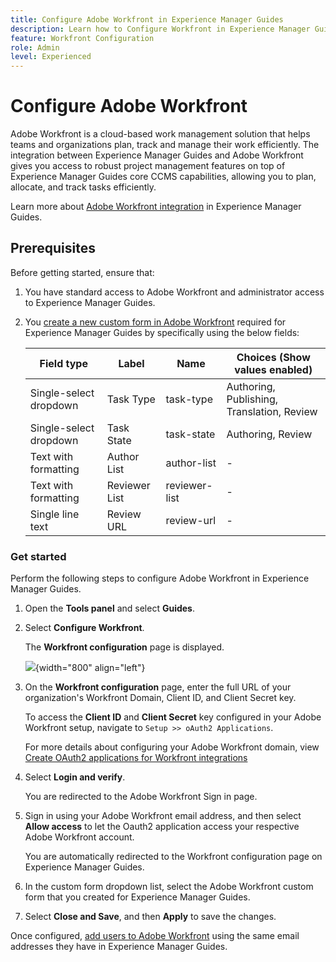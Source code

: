 ```yaml
---
title: Configure Adobe Workfront in Experience Manager Guides 
description: Learn how to Configure Workfront in Experience Manager Guides
feature: Workfront Configuration
role: Admin
level: Experienced
---
```

# Configure Adobe Workfront

Adobe Workfront is a cloud-based work management solution that helps teams and organizations plan, track and manage their work efficiently. The integration between Experience Manager Guides and Adobe Workfront gives you access to robust project management features on top of Experience Manager Guides core CCMS capabilities, allowing you to plan, allocate, and track tasks efficiently.  

Learn more about [Adobe Workfront integration](../user-guide/workfront-integration.md) in Experience Manager Guides.

## Prerequisites 

Before getting started, ensure that: 

1. You have standard access to Adobe Workfront and administrator access to Experience Manager Guides.
2. You [create a new custom form in Adobe Workfront](https://experienceleague.adobe.com/en/docs/workfront/using/administration-and-setup/customize/custom-forms/design-a-form/design-a-form) required for Experience Manager Guides by specifically using the below fields: 

    | Field type | Label| Name | Choices (Show values enabled) |
    |------------|------|------|-------------------------------|
    |Single-select dropdown | Task Type | task-type | Authoring, Publishing, Translation, Review | 
    |Single-select dropdown | Task State | task-state  | Authoring, Review | 
    |Text with formatting|Author List   | author-list  |  - | 
    |Text with formatting|Reviewer List   | reviewer-list  | -  |
    |Single line text| Review URL   | review-url  | - |

### Get started 

Perform the following steps to configure Adobe Workfront in Experience Manager Guides. 

1. Open the **Tools panel** and select **Guides**.  
2. Select **Configure Workfront**. 

   The **Workfront configuration** page is displayed.

   ![](.images/configure-workfront.PNG){width="800" align="left"}
   
3. On the **Workfront configuration** page, enter the full URL of your organization's Workfront Domain, Client ID, and Client Secret key.  
   
   To access the **Client ID** and **Client Secret** key configured in your Adobe Workfront setup, navigate to `Setup >> oAuth2 Applications`. 

    For more details about configuring your Adobe Workfront domain, view [Create OAuth2 applications for Workfront integrations](https://experienceleague.adobe.com/en/docs/workfront/using/administration-and-setup/configure-integrations/create-oauth-application) 
4. Select **Login and verify**. 

   You are redirected to the Adobe Workfront Sign in page.
5. Sign in using your Adobe Workfront email address, and then select **Allow access** to let the Oauth2 application access your respective Adobe Workfront account.

   You are automatically redirected to the Workfront configuration page on Experience Manager Guides. 

6. In the custom form dropdown list, select the Adobe Workfront custom form that you created for Experience Manager Guides.
7. Select **Close and Save**, and then **Apply** to save the changes.  

Once configured, [add users to Adobe Workfront](https://experienceleague.adobe.com/en/docs/workfront/using/administration-and-setup/add-users/create-manage-users/add-users) using the same email addresses they have in Experience Manager Guides. 



